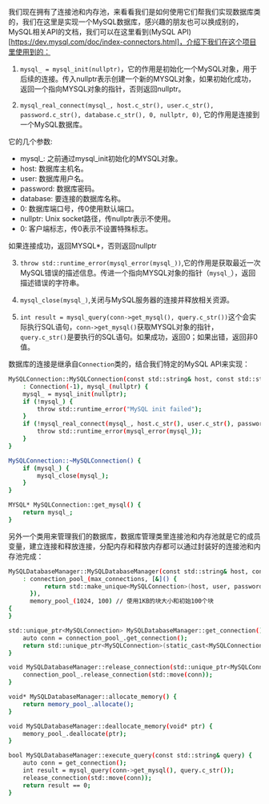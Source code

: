 我们现在拥有了连接池和内存池，来看看我们是如何使用它们帮我们实现数据库类的，我们在这里是实现一个MySQL数据库，感兴趣的朋友也可以换成别的，MySQL相关API的文档，我们可以在这里看到(MySQL API)[https://dev.mysql.com/doc/index-connectors.html]，介绍下我们在这个项目里使用到的：

1. `mysql_ = mysql_init(nullptr)`，它的作用是初始化一个MySQL对象，用于后续的连接。传入nullptr表示创建一个新的MYSQL对象，如果初始化成功，返回一个指向MYSQL对象的指针，否则返回nullptr。

2. `mysql_real_connect(mysql_, host.c_str(), user.c_str(), password.c_str(), database.c_str(), 0, nullptr, 0)`, 它的作用是连接到一个MySQL数据库。

它的几个参数:
- mysql_: 之前通过mysql_init初始化的MYSQL对象。
- host: 数据库主机名。
- user: 数据库用户名。
- password: 数据库密码。
- database: 要连接的数据库名称。
- 0: 数据库端口号，传0使用默认端口。
- nullptr: Unix socket路径，传nullptr表示不使用。
- 0: 客户端标志，传0表示不设置特殊标志。

如果连接成功，返回MYSQL*，否则返回nullptr

3. `throw std::runtime_error(mysql_error(mysql_))`,它的作用是获取最近一次MySQL错误的描述信息。传进一个指向MYSQL对象的指针（`mysql_`），返回描述错误的字符串。

4. `mysql_close(mysql_)`,关闭与MySQL服务器的连接并释放相关资源。

5. `int result = mysql_query(conn->get_mysql(), query.c_str())`这个会实际执行SQL语句，`conn->get_mysql()`获取MYSQL对象的指针，`query.c_str()`是要执行的SQL语句。如果成功，返回0；如果出错，返回非0值。

数据库的连接是继承自`Connection`类的，结合我们特定的MySQL API来实现：

```bash
MySQLConnection::MySQLConnection(const std::string& host, const std::string& user, const std::string& password, const std::string& database)
    : Connection(-1), mysql_(nullptr) {
    mysql_ = mysql_init(nullptr);
    if (!mysql_) {
        throw std::runtime_error("MySQL init failed");
    }
    if (!mysql_real_connect(mysql_, host.c_str(), user.c_str(), password.c_str(), database.c_str(), 0, nullptr, 0)) {
        throw std::runtime_error(mysql_error(mysql_));
    }
}

MySQLConnection::~MySQLConnection() {
    if (mysql_) {
        mysql_close(mysql_);
    }
}

MYSQL* MySQLConnection::get_mysql() { 
    return mysql_; 
}

```

另外一个类用来管理我们的数据库，数据库管理类里连接池和内存池就是它的成员变量，建立连接和释放连接，分配内存和释放内存都可以通过封装好的连接池和内存池完成：

```bash
MySQLDatabaseManager::MySQLDatabaseManager(const std::string& host, const std::string& user, const std::string& password, const std::string& database, size_t max_connections)
    : connection_pool_(max_connections, [&]() {
          return std::make_unique<MySQLConnection>(host, user, password, database);
      }),
      memory_pool_(1024, 100) // 使用1KB的块大小和初始100个块
{
}

std::unique_ptr<MySQLConnection> MySQLDatabaseManager::get_connection() {
    auto conn = connection_pool_.get_connection();
    return std::unique_ptr<MySQLConnection>(static_cast<MySQLConnection*>(conn.release()));
}

void MySQLDatabaseManager::release_connection(std::unique_ptr<MySQLConnection> conn) {
    connection_pool_.release_connection(std::move(conn));
}

void* MySQLDatabaseManager::allocate_memory() {
    return memory_pool_.allocate();
}

void MySQLDatabaseManager::deallocate_memory(void* ptr) {
    memory_pool_.deallocate(ptr);
}

bool MySQLDatabaseManager::execute_query(const std::string& query) {
    auto conn = get_connection();
    int result = mysql_query(conn->get_mysql(), query.c_str());
    release_connection(std::move(conn));
    return result == 0;
}
```